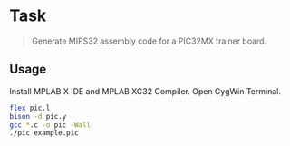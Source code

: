 # Task
> Generate MIPS32 assembly code for a PIC32MX trainer board.


## Usage
Install MPLAB X IDE and MPLAB XC32 Compiler.
Open CygWin Terminal.


```bash
flex pic.l
bison -d pic.y
gcc *.c -o pic -Wall
./pic example.pic
```
